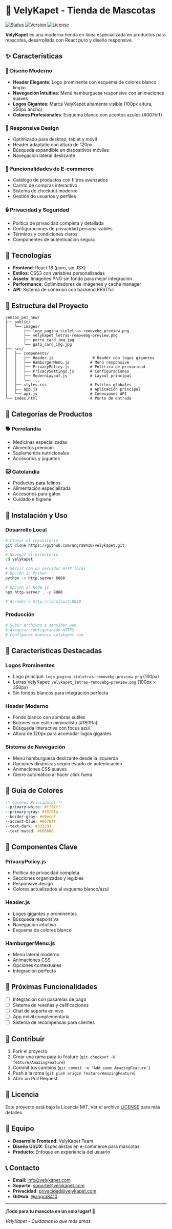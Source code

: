# 🐾 VelyKapet - Tienda de Mascotas

[![Status](https://img.shields.io/badge/Status-Active-success.svg)](https://github.com/angra8410/velykapet)
[![Version](https://img.shields.io/badge/Version-1.0.0-blue.svg)](https://github.com/angra8410/velykapet)
[![License](https://img.shields.io/badge/License-MIT-green.svg)](LICENSE)

**VelyKapet** es una moderna tienda en línea especializada en productos para mascotas, desarrollada con React puro y diseño responsive.

## ✨ Características

### 🎨 **Diseño Moderno**
- **Header Elegante**: Logo prominente con esquema de colores blanco limpio
- **Navegación Intuitiva**: Menú hamburguesa responsive con animaciones suaves
- **Logos Gigantes**: Marca VelyKapet altamente visible (100px altura, 350px ancho)
- **Colores Profesionales**: Esquema blanco con acentos azules (#007bff)

### 📱 **Responsive Design**
- Optimizado para desktop, tablet y móvil
- Header adaptatío con altura de 120px
- Búsqueda expandible en dispositivos móviles
- Navegación lateral deslizante

### 🛒 **Funcionalidades de E-commerce**
- Catálogo de productos con filtros avanzados
- Carrito de compras interactivo
- Sistema de checkout moderno
- Gestión de usuarios y perfiles

### 🔒 **Privacidad y Seguridad**
- Política de privacidad completa y detallada
- Configuraciones de privacidad personalizables
- Términos y condiciones claros
- Componentes de autenticación segura

## 🚀 Tecnologías

- **Frontend**: React 18 (puro, sin JSX)
- **Estilos**: CSS3 con variables personalizadas
- **Assets**: Imágenes PNG sin fondo para mejor integración
- **Performance**: Optimizadores de imágenes y cache manager
- **API**: Sistema de conexión con backend RESTful

## 📁 Estructura del Proyecto

```
ventas_pet_new/
├── public/
│   └── images/
│       ├── logo_pagina_sinletras-removebg-preview.png
│       ├── velykapet_letras-removebg-preview.png
│       ├── perro_card_img.jpg
│       └── gato_card_img.jpg
├── src/
│   ├── components/
│   │   ├── Header.js                 # Header con logos gigantes
│   │   ├── HamburgerMenu.js         # Menú responsive
│   │   ├── PrivacyPolicy.js         # Política de privacidad
│   │   ├── PrivacySettings.js       # Configuraciones
│   │   ├── ModernLayout.js          # Layout principal
│   │   └── ...
│   ├── styles.css                   # Estilos globales
│   ├── app.js                       # Aplicación principal
│   └── api.js                       # Conexiones API
└── index.html                       # Punto de entrada
```

## 🎯 Categorías de Productos

### 🐕 **Perrolandia**
- Medicinas especializadas
- Alimentos premium
- Suplementos nutricionales  
- Accesorios y juguetes

### 🐱 **Gatolandia**
- Productos para felinos
- Alimentación especializada
- Accesorios para gatos
- Cuidado e higiene

## 🔧 Instalación y Uso

### Desarrollo Local
```bash
# Clonar el repositorio
git clone https://github.com/angra8410/velykapet.git

# Navegar al directorio
cd velykapet

# Servir con un servidor HTTP local
# Opción 1: Python
python -m http.server 8080

# Opción 2: Node.js
npx http-server . -p 8080

# Acceder a http://localhost:8080
```

### Producción
```bash
# Subir archivos a servidor web
# Asegurar configuración HTTPS
# Configurar dominio velykapet.com
```

## 🌟 Características Destacadas

### **Logos Prominentes**
- Logo principal: `logo_pagina_sinletras-removebg-preview.png` (100px)
- Letras VelyKapet: `velykapet_letras-removebg-preview.png` (100px × 350px)
- Sin fondos blancos para integración perfecta

### **Header Moderno**
- Fondo blanco con sombras sutiles
- Botones con estilo minimalista (#f8f9fa)
- Búsqueda interactiva con focus azul
- Altura de 120px para acomodar logos gigantes

### **Sistema de Navegación**
- Menú hamburguesa deslizante desde la izquierda
- Opciones dinámicas según estado de autenticación
- Animaciones CSS suaves
- Cierre automático al hacer click fuera

## 🎨 Guía de Colores

```css
/* Colores Principales */
--primary-white: #ffffff
--primary-gray: #f8f9fa
--border-gray: #e9ecef
--accent-blue: #007bff
--text-dark: #333333
--text-muted: #666666
```

## 📝 Componentes Clave

### **PrivacyPolicy.js**
- Política de privacidad completa
- Secciones organizadas y legibles
- Responsive design
- Colores actualizados al esquema blanco/azul

### **Header.js**
- Logos gigantes y prominentes
- Búsqueda responsiva
- Navegación intuitiva
- Esquema de colores blanco

### **HamburgerMenu.js**
- Menú lateral moderno
- Animaciones CSS
- Opciones contextuales
- Integración perfecta

## 🚀 Próximas Funcionalidades

- [ ] Integración con pasarelas de pago
- [ ] Sistema de reseñas y calificaciones
- [ ] Chat de soporte en vivo
- [ ] App móvil complementaria
- [ ] Sistema de recompensas para clientes

## 🤝 Contribuir

1. Fork el proyecto
2. Crear una rama para tu feature (`git checkout -b feature/AmazingFeature`)
3. Commit tus cambios (`git commit -m 'Add some AmazingFeature'`)
4. Push a la rama (`git push origin feature/AmazingFeature`)
5. Abrir un Pull Request

## 📄 Licencia

Este proyecto está bajo la Licencia MIT. Ver el archivo [LICENSE](LICENSE) para más detalles.

## 👥 Equipo

- **Desarrollo Frontend**: VelyKapet Team
- **Diseño UI/UX**: Especialistas en e-commerce para mascotas
- **Producto**: Enfoque en experiencia del usuario

## 📞 Contacto

- **Email**: info@velykapet.com
- **Soporte**: soporte@velykapet.com
- **Privacidad**: privacidad@velykapet.com
- **GitHub**: [@angra8410](https://github.com/angra8410)

---

**¡Todo para tu mascota en un solo lugar! 🐾**

*VelyKapet - Cuidamos lo que más amas*
